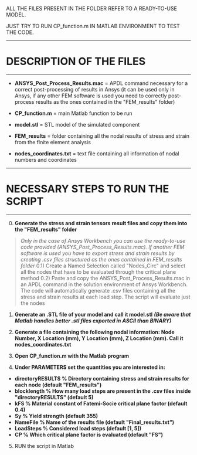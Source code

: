 
ALL THE FILES PRESENT IN THE FOLDER REFER TO A READY-TO-USE MODEL.

JUST TRY TO RUN CP_function.m IN MATLAB ENVIRONMENT TO TEST THE CODE.

************************
# DESCRIPTION OF THE FILES 
************************

- **ANSYS_Post_Process_Results.mac** = APDL command necessary for a correct post-processing of results in Ansys (it can be used only in Ansys, if any other FEM software is used you need to correctly post-process results as the ones contained in the "FEM_results" folder)

- **CP_function.m** = main Matlab function to be run

- **model.stl** =  STL model of the simulated component

- **FEM_results** = folder containing all the nodal results of stress and strain from the finite element analysis

- **nodes_coordinates.txt** = text file containing all information of nodal numbers and coordinates


*********************************
# NECESSARY STEPS TO RUN THE SCRIPT 
*********************************

0) **Generate the stress and strain tensors result files and copy them into the "FEM_results" folder**


>*Only in the case of Ansys Workbench you can use the ready-to-use code provided (ANSYS_Post_Process_Results.mac). If another FEM software is used you have to export stress and strain results by creating .csv files structured as the ones contained in FEM_results folder*
>0.1) Create a Named Selection called "Nodes_Circ" and select all the nodes that have to be evaluated through the critical plane method
>0.2) Paste and copy the ANSYS_Post_Process_Results.mac in an APDL command in the solution environment of Ansys Workbench. The code will automatically generate .csv files containing all the stress and strain results at each load step. The script will evaluate just the nodes


1) **Generate an .STL file of your model and call it model.stl** ***(Be aware that Matlab handles better .stl files exported in ASCII than BINARY)***

2) **Generate a file containing the following nodal information: Node Number, X Location (mm), Y Location (mm), Z Location (mm). Call it nodes_coordinates.txt**

3) **Open CP_function.m with the Matlab program**

4) **Under PARAMETERS set the quantities you are interested in:**

- **directoryRESULTS      % Directory containing stress and strain results for each node (default "FEM_results")**
- **blocklength           % How many load steps are present in the .csv files inside "directoryRESULTS" (default 5)**
- **kFS                   % Material constant of Fatemi-Socie critical plane factor (default 0.4)**
- **Sy                    % Yield strength (default 355)**
- **NameFile              % Name of the results file (default "Final_results.txt")**
- **LoadSteps             % Considered load steps (default [1, 5])**
- **CP                    % Which critical plane factor is evaluated (default "FS")**

5) RUN the script in Matlab
